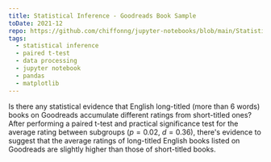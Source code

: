 ```yaml
---
title: Statistical Inference - Goodreads Book Sample
toDate: 2021-12
repo: https://github.com/chiffonng/jupyter-notebooks/blob/main/Statistical%20Inference_Goodreads%20Books.ipynb
tags:
  - statistical inference
  - paired t-test
  - data processing
  - jupyter notebook
  - pandas
  - matplotlib
---
```


Is there any statistical evidence that English long-titled (more than 6 words)
books on Goodreads accumulate different ratings from short-titled ones? After
performing a paired t-test and practical significance test for the average
rating between subgroups ($p=0.02$, $d=0.36$), there's evidence to suggest that
the average ratings of long-titled English books listed on Goodreads are
slightly higher than those of short-titled books.
